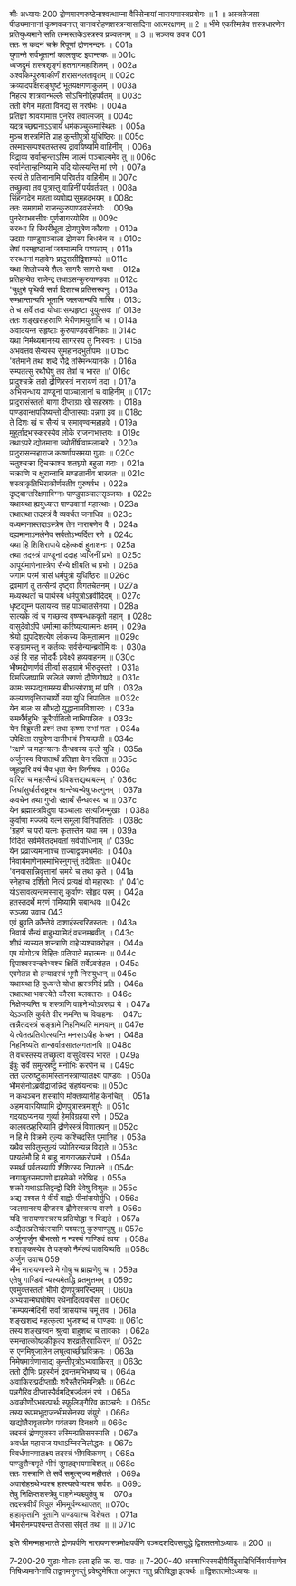 श्रीः
अध्यायः 200
द्रोणमारणरुष्टेनाश्वत्थाम्ना वैरिसेनायां नारायणास्त्रप्रयोगः ॥ 1 ॥ अस्त्रतेजसा पीड्यमानानां कृष्णवचनात् यानावरोहणशस्त्रन्यासादिना आत्मरक्षणम् ॥ 2 ॥ भीमे एकस्मिन्नेव शस्त्रधारणेन प्रतियुध्यमाने सति तन्मस्तकेऽस्त्रस्य प्रज्वलनम् ॥ 3 ॥
सञ्जय उवच 	001  
ततः स कदनं चक्रे रिपूणां द्रोणनन्दनः ।	001a  
युगान्ते सर्वभूतानां कालसृष्ट इवान्तकः ॥	001c  
ध्वजद्रुमं शस्त्रशृङ्गं हतनागमहाशिलम् ।	002a  
अश्वकिम्पुरुषाकीर्णं शरासनलतावृतम् ॥	002c  
क्रव्यादपक्षिसङ्घुष्टं भूतयक्षगणाकुलम् ।	003a  
निहत्य शात्रवान्भल्लैः सोऽचिनोद्देहपर्वतम् ॥	003c  
ततो वेगेन महता विनद्य स नरर्षभः ।	004a  
प्रतिज्ञां श्रावयामास पुनरेव तवात्मजम् ॥	004c  
यदत्र च्छद्मनाऽऽचार्यं धर्मकञ्चुकमास्थितः ।	005a  
मुञ्च शस्त्रमिति प्राह कुन्तीपुत्रो युधिष्ठिरः ॥	005c  
तस्मात्सम्पश्यतस्तस्य द्रावयिष्यामि वाहिनीम् ।	006a  
विद्राव्य सर्वान्हन्ताऽस्मि जाल्मं पाञ्चाल्यमेव तु ॥	006c  
सर्वानेतान्हनिष्यामि यदि योत्स्यन्ति मां रणे ।	007a  
सत्यं ते प्रतिजानामि परिवर्तय वाहिनीम् ॥	007c  
तच्छ्रुत्वा तव पुत्रस्तु वाहिनीं पर्यवर्तयत् ।	008a  
सिंहनादेन महता व्यपोह्य सुमहद्भयम् ॥	008c  
ततः समागमो राजन्कुरुपाण्डवसेनयोः ।	009a  
पुनरेवाभवत्तीव्रः पूर्णसागरयोरिव ॥	009c  
संरब्धा हि स्थिरीभूता द्रोणपुत्रेण कौरवाः ।	010a  
उदग्राः पाण्डुपाञ्चाला द्रोणस्य निधनेन च ॥	010c  
तेषां परमहृष्टानां जयमात्मनि पश्यताम् ।	011a  
संरब्धानां महावेगः प्रादुरासीद्विशाम्पते ॥	011c  
यथा शिलोच्चये शैलः सागरैः सागरो यथा ।	012a  
प्रतिहन्येत राजेन्द्र तथाऽसन्कुरुपाण्डवाः ॥	012c  
\'चुक्षुभे पृथिवी सर्वा दिशश्च प्रतिसस्वनुः ।	013a  
सम्भ्रान्तान्यपि भूतानि जलजान्यपि मारिष ।	013c  
ते च सर्वे तदा योधाः सम्प्रहृष्टा युयुत्सवः ॥\'	013e  
ततः शङ्खसहस्राणि भेरीणामयुतानि च ।	014a  
अवादयन्त संहृष्टाः कुरुपाण्डवसैनिकाः ॥	014c  
यथा निर्मथ्यमानस्य सागरस्य तु निःस्वनः ।	015a  
अभवत्तव सैन्यस्य सुमहानद्भुतोपमः ॥	015c  
\'वर्तमाने तथा शब्दे रौद्रे तस्मिन्भयानके ।	016a  
सम्पतत्सु रथौघेषु तव तेषां च भारत ॥\'	016c  
प्रादुश्चक्रे ततो द्रौणिरस्त्रं नारायणं तदा ।	017a  
अभिसन्धाय पाण्डूनां पाञ्चालानां च वाहिनीम् ॥	017c  
प्रादुरासंस्ततो बाणा दीप्ताग्राः खे सहस्रशः ।	018a  
पाण्डवान्क्षपयिष्यन्तो दीप्तास्याः पन्नगा इव ॥	018c  
ते दिशः खं च सैन्यं च समावृण्वन्महाहवे ।	019a  
मुहूर्ताद्भास्करस्येव लोके राजन्गभस्तयः ॥	019c  
तथाऽपरे द्योतमाना ज्योतींषीवामलाम्बरे ।	020a  
प्रादुरासन्महाराज कार्ष्णायसमया गुडाः ॥	020c  
चतुश्चक्रा द्विचक्राश्च शतघ्न्यो बहुला गदाः ।	021a  
चक्राणि च क्षुरान्तानि मण्डलानीव भास्वतः ॥	021c  
शस्त्राकृतिभिराकीर्णमतीव पुरुषर्षभ ।	022a  
दृष्ट्वान्तरिक्षमाविग्नाः पाण्डुपाञ्चालसृञ्जयाः ॥	022c  
यथायथा ह्ययुध्यन्त पाण्डवानां महारथाः ।	023a  
तथातथा तदस्त्रं वै व्यवर्धत जनाधिप ॥	023c  
वध्यमानास्तदाऽस्त्रेण तेन नारायणेन वै ।	024a  
दह्यमानाऽनलेनेव सर्वतोऽभ्यर्दिता रणे ॥	024c  
यथा हि शिशिरापाये दहेत्कक्षं हुताशनः ।	025a  
तथा तदस्त्रं पाण्डूनां ददाह ध्वजिनीं प्रभो ॥	025c  
आपूर्यमाणेनास्त्रेण सैन्ये क्षीयति च प्रभो ।	026a  
जगाम परमं त्रासं धर्मपुत्रो युधिष्ठिरः ॥	026c  
द्रवमाणं तु तत्सैन्यं दृष्ट्वा विगतचेतनम् ।	027a  
मध्यस्थतां च पार्थस्य धर्मपुत्रोऽब्रवीदिदम् ॥	027c  
धृष्टद्युम्न पलायस्व सह पाञ्चालसेनया ।	028a  
सात्यके त्वं च गच्छस्व वृष्ण्यन्धकवृतो महान् ॥	028c  
वासुदेवोऽपि धर्मात्मा करिष्यत्यात्मनः क्षमम् ।	029a  
श्रेयो ह्युपदिशत्येष लोकस्य किमुतात्मनः ॥	029c  
सङ्ग्रामस्तु न कर्तव्यः सर्वसैन्यान्ब्रवीमि वः ।	030a  
अहं हि सह सोदर्यैः प्रवेक्ष्ये हव्यवाहनम् ॥	030c  
भीष्मद्रोणार्णवं तीर्त्वा सङ्ग्रामे भीरुदुस्तरे ।	031a  
विमज्जिष्यामि सलिले सगणो द्रौणिगोष्पदे ॥	031c  
कामः सम्पद्यतामस्य बीभत्सोराशु मां प्रति ।	032a  
कल्याणवृत्तिराचार्यो मया युधि निपातितः ॥	032c  
येन बालः स सौभद्रो युद्धानामविशारदः ।	033a  
समर्थैर्बहुभिः क्रूरैर्घातितो नाभिपालितः ॥	033c  
येन विब्रुवती प्रश्नं तथा कृष्णा सभां गता ।	034a  
उपेक्षिता सपुत्रेण दासीभावं नियच्छती ॥	034c  
\'रक्षणे च महान्यत्नः सैन्धवस्य कृतो युधि ।	035a  
अर्जुनस्य विघातार्थं प्रतिज्ञा येन रक्षिता ॥	035c  
व्यूहद्वारि वयं चैव धृता येन जिगीषवः ।	036a  
वारितं च महत्सैन्यं प्रविशत्तद्यथाबलम् ॥\'	036c  
जिघांसुर्धार्तराष्ट्रश्च श्रान्तेष्वन्येषु फल्गुनम् ।	037a  
कवचेन तथा गुप्तो रक्षार्थं सैन्धवस्य च ॥	037c  
येन ब्रह्मास्त्रविदुषा पाञ्चालाः सत्यजिन्मुखाः ।	038a  
कुर्वाणा मज्जये यत्नं समूला विनिपातिताः ॥	038c  
\'ग्रहणे च परो यत्नः कृतस्तेन यथा मम ।	039a  
विदितं सर्वमेवैतद्भवतां सर्वयोधिनाम् ॥\'	039c  
येन प्रव्राज्यमानाश्च राज्याद्वयमधर्मतः ।	040a  
निवार्यमाणेनास्माभिरनुगन्तुं तदेषिताः ॥	040c  
\'वनवासान्निवृत्तानां समये च तथा कृते ।	041a  
स्नेहश्च दर्शितो नित्यं प्रत्यक्षं वो महारथाः ॥\'	041c  
योऽसावत्यन्तमस्मासु कुर्वाणः सौहृदं परम् ।	042a  
हतस्तदर्थे मरणं गमिष्यामि सबान्धवः ॥	042c  
सञ्जय उवाच 	043  
एवं ब्रुवति कौन्तेये दाशार्हस्त्वरितस्ततः ।	043a  
निवार्य सैन्यं बाहुभ्यामिदं वचनमब्रवीत् ॥	043c  
शीघ्रं न्यस्यत शस्त्राणि वाहेभ्यश्चावरोहत ।	044a  
एष योगोऽत्र विहितः प्रतिघाते महात्मनः ॥	044c  
द्विपाश्वस्यन्दनेभ्यश्च क्षितिं सर्वेऽवरोहत ।	045a  
एवमेतन्न वो हन्यादस्त्रं भूमौ निरायुधान् ॥	045c  
यथायथा हि युध्यन्ते योधा ह्यस्त्रमिदं प्रति ।	046a  
तथातथा भवन्त्येते कौरवा बलवत्तराः ॥	046c  
निक्षेप्स्यन्ति च शस्त्राणि वाहनेभ्योऽवरुह्य ये ।	047a  
येऽञ्जलिं कुर्वते वीर नमन्ति च विवाहनाः ।	047c  
तान्नैतदस्त्रं सङ्ग्रामे निहनिष्यति मानवान् ॥	047e  
ये त्वेतत्प्रतियोत्स्यन्ति मनसाऽपीह केचन ।	048a  
निहनिष्यति तान्सर्वान्रसातलगतानपि ॥	048c  
ते वचस्तस्य तच्छ्रुत्वा वासुदेवस्य भारत ।	049a  
ईषुः सर्वे समुत्स्रष्टुं मनोभिः करणेन च ॥	049c  
तत उत्स्रष्टुकामांस्तानस्त्राण्यालक्ष्य पाण्डवः ।	050a  
भीमसेनोऽब्रवीद्राजन्निदं संहर्षयन्वचः ॥	050c  
न कथञ्चन शस्त्राणि मोक्तव्यानीह केनचित् ।	051a  
अहमावारयिष्यामि द्रोणपुत्रास्त्रमाशुगैः ॥	051c  
गदयाऽप्यनया गुर्व्या हेमविग्रहया रणे ।	052a  
कालवत्प्रहरिष्यामि द्रौणेरस्त्रं विशातयन् ॥	052c  
न हि मे विक्रमे तुल्यः कश्चिदस्ति पुमानिह ।	053a  
यथैव सवितुस्तुल्यं ज्योतिरन्यन्न विद्यते ॥	053c  
पश्यतेमौ हि मे बाहू नागराजकरोपमौ ।	054a  
समर्थौ पर्वतस्यापि शैशिरस्य निपातने ॥	054c  
नागायुतसमप्राणो ह्यहमेको नरेष्विह ।	055a  
शक्रो यथाऽप्रतिद्वन्द्वो दिवि देवेषु विश्रुतः ॥	055c  
अद्य पश्यत मे वीर्यं बाह्वोः पीनांसयोर्युधि ।	056a  
ज्वलमानस्य दीप्तस्य द्रौणेरस्त्रस्य वारणे ॥	056c  
यदि नारायणास्त्रस्य प्रतियोद्धा न विद्यते ।	057a  
अद्यैतत्प्रतियोत्स्यामि पश्यत्सु कुरुपाण्डुषु ॥	057c  
अर्जुनार्जुन बीभत्सो न न्यस्यं गाण्डिवं त्वया ।	058a  
शशाङ्कस्येव ते पङ्को नैर्मल्यं पातयिष्यति ॥	058c  
अर्जुन उवाच 	059  
भीम नारायणास्त्रे मे गोषु च ब्राह्मणेषु च ।	059a  
एतेषु गाण्डिवं न्यस्यमेतद्धि व्रतमुत्तमम् ॥	059c  
एवमुक्तस्ततो भीमो द्रोणपुत्रमरिन्दमम् ।	060a  
अभ्ययान्मेघघोषेण रथेनादित्यवर्चसा ॥	060c  
\'कम्पयन्मेदिनीं सर्वां त्रासयंश्च चमूं तव ।	061a  
शङ्खशब्दं महत्कृत्वा भुजशब्दं च पाण्डवः ॥	061c  
तस्य शङ्खस्वनं श्रुत्वा बाहुशब्दं च तावकाः ।	062a  
समन्तात्कोष्ठकीकृत्य शरव्रातैरवाकिरन् ॥\'	062c  
स एनमिषुजालेन लघुत्वाच्छीघ्रविक्रमः ।	063a  
निमेषमात्रेणासाद्य कुन्तीपुत्रोऽभ्यवाकिरत् ॥	063c  
ततो द्रौणिः प्रहस्यैनं द्रवन्तमभिभाष्य च ।	064a  
अवाकिरत्प्रदीप्ताग्रैः शरैस्तैरभिमन्त्रितैः ॥	064c  
पन्नगैरिव दीप्तास्यैर्वमद्भिर्ज्वलनं रणे ।	065a  
अवकीर्णोऽभवत्पार्थः स्फुलिङ्गैरिव काञ्चनैः ॥	065c  
तस्य रूपमभूद्राजन्भीमसेनस्य संयुगे ।	066a  
खद्योतैरावृतस्येव पर्वतस्य दिनक्षये ॥	066c  
तदस्त्रं द्रोणपुत्रस्य तस्मिन्प्रतिसमस्यति ।	067a  
अवर्धत महाराज यथाऽग्निरनिलोद्धतः ॥	067c  
विवर्धमानमालक्ष्य तदस्त्रं भीमविक्रमम् ।	068a  
पाण्डुसैन्यमृते भीमं सुमहद्भयमाविशत् ॥	068c  
ततः शस्त्राणि ते सर्वे समुत्सृज्य महीतले ।	069a  
अवारोहन्रथेभ्यश्च हस्त्यश्वेभ्यश्च सर्वशः ॥	069c  
तेषु निक्षिप्तशस्त्रेषु वाहनेभ्यश्च्युतेषु च ।	070a  
तदस्त्रवीर्यं विपुलं भीममूर्धन्यथापतत् ॥	070c  
हाहाकृतानि भूतानि पाण्डवाश्च विशेषतः ।	071a  
भीमसेनमपश्यन्त तेजसा संवृतं तथा ॥ ॥	071c  

इति श्रीमन्महाभारते द्रोणपर्वणि नारायणास्त्रमोक्षपर्वणि पञ्चदशदिवसयुद्धे द्विशततमोऽध्यायः ॥ 200 ॥

7-200-20 गुडाः गोलाः हला इति क. ख. पाठः ॥ 7-200-40 अस्माभिरस्मदीयैर्विदुरादिभिर्निवार्यमाणेन निषिध्यमानेनापि तद्वनमनुगन्तुं प्रवेष्टुमेषिता अनुमता नतु प्रतिषिद्धा इत्यर्थः ॥ द्विशततमोऽध्यायः ॥
